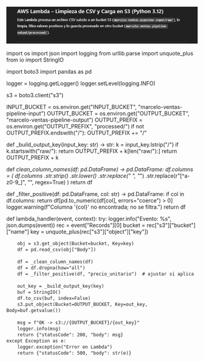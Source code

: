 ![alt text](image-1.png)


import os
import json
import logging
from urllib.parse import unquote_plus
from io import StringIO

import boto3
import pandas as pd

logger = logging.getLogger()
logger.setLevel(logging.INFO)

s3 = boto3.client("s3")

INPUT_BUCKET  = os.environ.get("INPUT_BUCKET",  "marcelo-ventas-pipeline-input")
OUTPUT_BUCKET = os.environ.get("OUTPUT_BUCKET", "marcelo-ventas-pipeline-output")
OUTPUT_PREFIX = os.environ.get("OUTPUT_PREFIX", "processed/")
if not OUTPUT_PREFIX.endswith("/"):
    OUTPUT_PREFIX += "/"

def _build_output_key(input_key: str) -> str:
    k = input_key.lstrip("/")
    if k.startswith("raw/"):
        return OUTPUT_PREFIX + k[len("raw/"):]
    return OUTPUT_PREFIX + k

def _clean_column_names(df: pd.DataFrame) -> pd.DataFrame:
    df.columns = (
        df.columns
        .str.strip()
        .str.lower()
        .str.replace(" ", "_")
        .str.replace(r"[^a-z0-9_]", "", regex=True)
    )
    return df

def _filter_positive(df: pd.DataFrame, col: str) -> pd.DataFrame:
    if col in df.columns:
        return df[pd.to_numeric(df[col], errors="coerce") > 0]
    logger.warning(f"Columna '{col}' no encontrada; no se filtra.")
    return df

def lambda_handler(event, context):
    try:
        logger.info("Evento: %s", json.dumps(event))
        rec = event["Records"][0]
        bucket = rec["s3"]["bucket"]["name"]
        key    = unquote_plus(rec["s3"]["object"]["key"])

        obj = s3.get_object(Bucket=bucket, Key=key)
        df = pd.read_csv(obj["Body"])

        df = _clean_column_names(df)
        df = df.dropna(how="all")
        df = _filter_positive(df, "precio_unitario")  # ajustar si aplica

        out_key = _build_output_key(key)
        buf = StringIO()
        df.to_csv(buf, index=False)
        s3.put_object(Bucket=OUTPUT_BUCKET, Key=out_key, Body=buf.getvalue())

        msg = f"OK -> s3://{OUTPUT_BUCKET}/{out_key}"
        logger.info(msg)
        return {"statusCode": 200, "body": msg}
    except Exception as e:
        logger.exception("Error en Lambda")
        return {"statusCode": 500, "body": str(e)}

